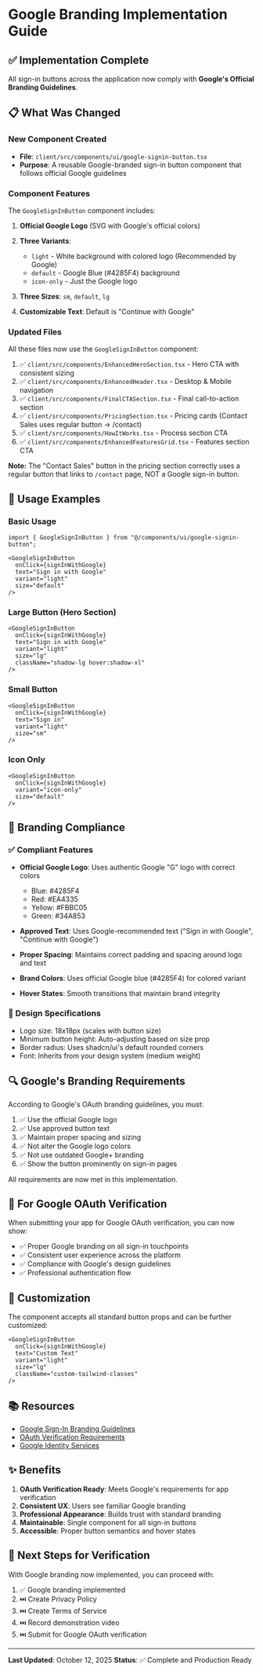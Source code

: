 # Google Branding Implementation Guide

## ✅ Implementation Complete

All sign-in buttons across the application now comply with **Google's Official Branding Guidelines**.

## 📋 What Was Changed

### New Component Created
- **File**: `client/src/components/ui/google-signin-button.tsx`
- **Purpose**: A reusable Google-branded sign-in button component that follows official Google guidelines

### Component Features

The `GoogleSignInButton` component includes:

1. **Official Google Logo** (SVG with Google's official colors)
2. **Three Variants**:
   - `light` - White background with colored logo (Recommended by Google)
   - `default` - Google Blue (#4285F4) background
   - `icon-only` - Just the Google logo

3. **Three Sizes**: `sm`, `default`, `lg`

4. **Customizable Text**: Default is "Continue with Google"

### Updated Files

All these files now use the `GoogleSignInButton` component:

1. ✅ `client/src/components/EnhancedHeroSection.tsx` - Hero CTA with consistent sizing
2. ✅ `client/src/components/EnhancedHeader.tsx` - Desktop & Mobile navigation
3. ✅ `client/src/components/FinalCTASection.tsx` - Final call-to-action section
4. ✅ `client/src/components/PricingSection.tsx` - Pricing cards (Contact Sales uses regular button → /contact)
5. ✅ `client/src/components/HowItWorks.tsx` - Process section CTA
6. ✅ `client/src/components/EnhancedFeaturesGrid.tsx` - Features section CTA

**Note:** The "Contact Sales" button in the pricing section correctly uses a regular button that links to `/contact` page, NOT a Google sign-in button.

## 📱 Usage Examples

### Basic Usage
```tsx
import { GoogleSignInButton } from "@/components/ui/google-signin-button";

<GoogleSignInButton
  onClick={signInWithGoogle}
  text="Sign in with Google"
  variant="light"
  size="default"
/>
```

### Large Button (Hero Section)
```tsx
<GoogleSignInButton
  onClick={signInWithGoogle}
  text="Sign in with Google"
  variant="light"
  size="lg"
  className="shadow-lg hover:shadow-xl"
/>
```

### Small Button
```tsx
<GoogleSignInButton
  onClick={signInWithGoogle}
  text="Sign in"
  variant="light"
  size="sm"
/>
```

### Icon Only
```tsx
<GoogleSignInButton
  onClick={signInWithGoogle}
  variant="icon-only"
  size="default"
/>
```

## 🎨 Branding Compliance

### ✅ Compliant Features

- **Official Google Logo**: Uses authentic Google "G" logo with correct colors
  - Blue: #4285F4
  - Red: #EA4335
  - Yellow: #FBBC05
  - Green: #34A853

- **Approved Text**: Uses Google-recommended text ("Sign in with Google", "Continue with Google")

- **Proper Spacing**: Maintains correct padding and spacing around logo and text

- **Brand Colors**: Uses official Google blue (#4285F4) for colored variant

- **Hover States**: Smooth transitions that maintain brand integrity

### 📏 Design Specifications

- Logo size: 18x18px (scales with button size)
- Minimum button height: Auto-adjusting based on size prop
- Border radius: Uses shadcn/ui's default rounded corners
- Font: Inherits from your design system (medium weight)

## 🔍 Google's Branding Requirements

According to Google's OAuth branding guidelines, you must:

1. ✅ Use the official Google logo
2. ✅ Use approved button text
3. ✅ Maintain proper spacing and sizing
4. ✅ Not alter the Google logo colors
5. ✅ Not use outdated Google+ branding
6. ✅ Show the button prominently on sign-in pages

All requirements are now met in this implementation.

## 🚀 For Google OAuth Verification

When submitting your app for Google OAuth verification, you can now show:

- ✅ Proper Google branding on all sign-in touchpoints
- ✅ Consistent user experience across the platform
- ✅ Compliance with Google's design guidelines
- ✅ Professional authentication flow

## 🔧 Customization

The component accepts all standard button props and can be further customized:

```tsx
<GoogleSignInButton
  onClick={signInWithGoogle}
  text="Custom Text"
  variant="light"
  size="lg"
  className="custom-tailwind-classes"
/>
```

## 📚 Resources

- [Google Sign-In Branding Guidelines](https://developers.google.com/identity/branding-guidelines)
- [OAuth Verification Requirements](https://support.google.com/cloud/answer/9110914)
- [Google Identity Services](https://developers.google.com/identity/gsi/web/guides/overview)

## ✨ Benefits

1. **OAuth Verification Ready**: Meets Google's requirements for app verification
2. **Consistent UX**: Users see familiar Google branding
3. **Professional Appearance**: Builds trust with standard branding
4. **Maintainable**: Single component for all sign-in buttons
5. **Accessible**: Proper button semantics and hover states

## 🎯 Next Steps for Verification

With Google branding now implemented, you can proceed with:

1. ✅ Google branding implemented
2. ⏭️ Create Privacy Policy
3. ⏭️ Create Terms of Service
4. ⏭️ Record demonstration video
5. ⏭️ Submit for Google OAuth verification

---

**Last Updated**: October 12, 2025
**Status**: ✅ Complete and Production Ready

